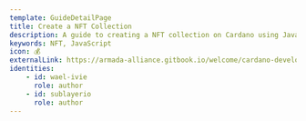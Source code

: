 ```yaml
---
template: GuideDetailPage
title: Create a NFT Collection
description: A guide to creating a NFT collection on Cardano using JavaScript.
keywords: NFT, JavaScript
icon: 💰
externalLink: https://armada-alliance.gitbook.io/welcome/cardano-developer-guides/cardano-nft-collection-tutorial-coming-soon 
identities: 
    - id: wael-ivie
      role: author
    - id: sublayerio
      role: author
---
```


<YoutubeVideo url="https://www.youtube.com/watch?v=6Ao98KdBACI" />